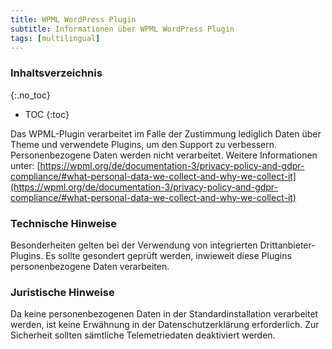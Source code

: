 ```yaml
---
title: WPML WordPress Plugin
subtitle: Informationen über WPML WordPress Plugin
tags: [multilingual]
---
```

### Inhaltsverzeichnis
{:.no_toc}
* TOC
{:toc}

Das WPML-Plugin verarbeitet im Falle der Zustimmung lediglich Daten über Theme und verwendete Plugins, um den Support zu verbessern. Personenbezogene Daten werden nicht verarbeitet. Weitere Informationen unter: [https://wpml.org/de/documentation-3/privacy-policy-and-gdpr-compliance/#what-personal-data-we-collect-and-why-we-collect-it](https://wpml.org/de/documentation-3/privacy-policy-and-gdpr-compliance/#what-personal-data-we-collect-and-why-we-collect-it)

### Technische Hinweise
Besonderheiten gelten bei der Verwendung von integrierten Drittanbieter-Plugins. Es sollte gesondert geprüft werden, inwieweit diese Plugins personenbezogene Daten verarbeiten.

### Juristische Hinweise
Da keine personenbezogenen Daten in der Standardinstallation verarbeitet werden, ist keine Erwähnung in der Datenschutzerklärung erforderlich. Zur Sicherheit sollten sämtliche Telemetriedaten deaktiviert werden.